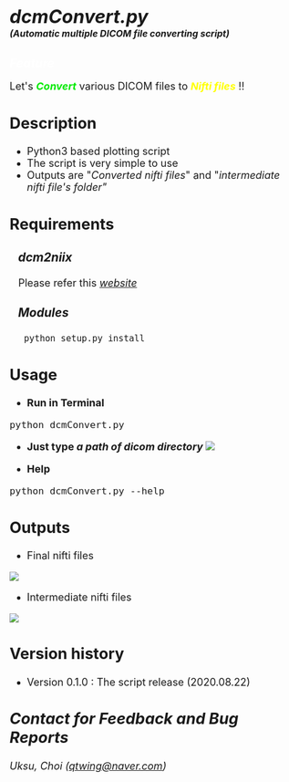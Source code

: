 # <font size=6><br>_**dcmConvert.py</br></font> <font size=3>(Automatic multiple DICOM file converting script)**_</font>

## <font color=white>_Feature_</font>
<font size=4>Let's <font color=grean><b>_Convert_</b></font> various DICOM files to <font color=yellow><b>_Nifti files_</b> </font> !!

## Description
+ Python3 based plotting script
+ The script is very simple to use
+ Outputs are "_Converted nifti files_" and "_intermediate nifti file's folder"_


## Requirements
### &nbsp;&nbsp;&nbsp;_dcm2niix_
&nbsp;&nbsp;&nbsp;Please refer this [_website_](https://github.com/rordenlab/dcm2niix)
&nbsp;&nbsp;&nbsp;&nbsp;
### &nbsp;&nbsp;&nbsp;_Modules_
&nbsp;&nbsp;&nbsp;&nbsp;
```python setup.py install```






## Usage
+ <b>Run in Terminal</b>
```
python dcmConvert.py
```
+ <b> Just type _a path of dicom directory_</b>
![](assets/README-c817319c.png)


+ <b>Help</b>
```
python dcmConvert.py --help
```

## Outputs
+ Final nifti files

![](assets/README-d54d5362.png)

+ Intermediate nifti files

![](assets/README-93c582f3.png)

## Version history
+ Version 0.1.0 : The script release (2020.08.22)

## _Contact for Feedback and Bug Reports_
_Uksu, Choi (qtwing@naver.com)_
